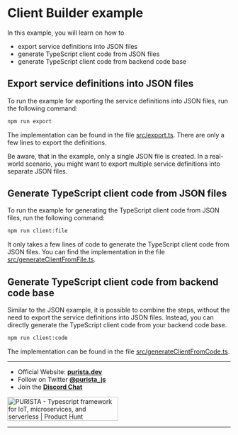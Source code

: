 # Client Builder example

In this example, you will learn on how to

- export service definitions into JSON files
- generate TypeScript client code from JSON files
- generate TypeScript client code from backend code base

## Export service definitions into JSON files

To run the example for exporting the service definitions into JSON files, run the following command:

```bash
npm run export
```

The implementation can be found in the file [src/export.ts](src/export.ts).
There are only a few lines to export the definitions.

Be aware, that in the example, only a single JSON file is created. In a real-world scenario, you might want to export multiple service definitions into separate JSON files.

## Generate TypeScript client code from JSON files

To run the example for generating the TypeScript client code from JSON files, run the following command:

```bash
npm run client:file
```

It only takes a few lines of code to generate the TypeScript client code from JSON files. You can find the implementation in the file [src/generateClientFromFile.ts](src/generateClientFromFile.ts).

## Generate TypeScript client code from backend code base

Similar to the JSON example, it is possible to combine the steps, without the need to export the service definitions into JSON files. Instead, you can directly generate the TypeScript client code from your backend code base.

```bash
npm run client:code
```

The implementation can be found in the file [src/generateClientFromCode.ts](src/generateClientFromCode.ts).

---

- Official Website: **[purista.dev](https://purista.dev)**
- Follow on Twitter **[@purista_js](https://twitter.com/purista_js)**
- Join the **[Discord Chat](https://discord.gg/9feaUm3H2v)**

<a href="https://www.producthunt.com/posts/purista?utm_source=badge-featured&utm_medium=badge&utm_souce=badge-purista" target="_blank"><img src="https://api.producthunt.com/widgets/embed-image/v1/featured.svg?post_id=386519&theme=light" alt="PURISTA - Typescript&#0032;framework&#0032;for&#0032;IoT&#0044;&#0032;microservices&#0044;&#0032;and&#0032;serverless | Product Hunt" style="width: 250px; height: 54px;" width="250" height="54" /></a>

---
